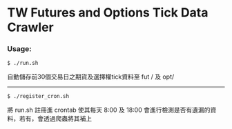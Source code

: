# TW Futures and Options Tick Data Crawler
### Usage:

```!
$ ./run.sh
```
自動儲存前30個交易日之期貨及選擇權tick資料至 fut / 及 opt/

---

```!
$ ./register_cron.sh
```
將 run.sh 註冊進 crontab 使其每天 8:00 及 18:00 會進行檢測是否有遺漏的資料，若有，會透過爬蟲將其補上